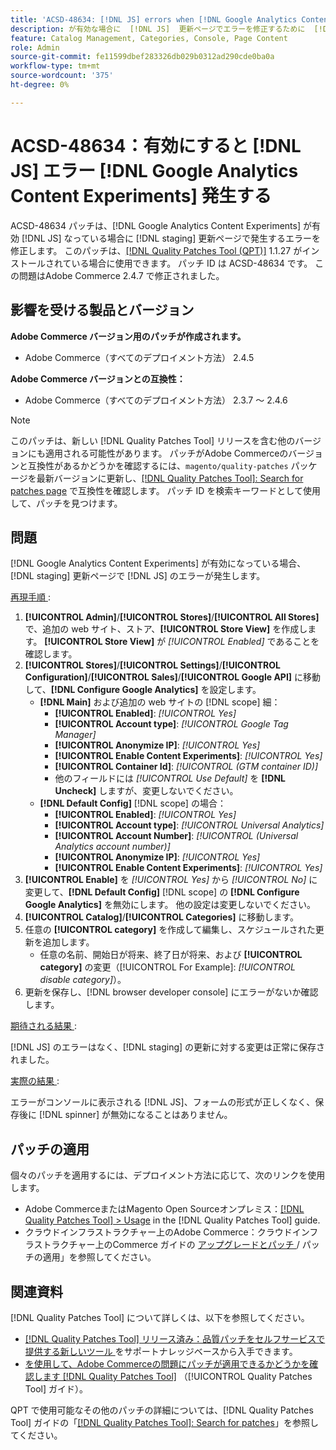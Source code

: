 ```yaml
---
title: 'ACSD-48634: [!DNL JS] errors when [!DNL Google Analytics Content Experiments] enabled'
description: が有効な場合に  [!DNL JS]  更新ページでエラーを修正するために  [!DNL staging] ACSD-48634 パッチ  [!DNL Google Analytics Content Experiments]  適用します。
feature: Catalog Management, Categories, Console, Page Content
role: Admin
source-git-commit: fe11599dbef283326db029b0312ad290cde0ba0a
workflow-type: tm+mt
source-wordcount: '375'
ht-degree: 0%

---
```


# ACSD-48634：有効にすると [!DNL JS] エラー [!DNL Google Analytics Content Experiments] 発生する

ACSD-48634 パッチは、[!DNL Google Analytics Content Experiments] が有効 [!DNL JS] なっている場合に [!DNL staging] 更新ページで発生するエラーを修正します。 このパッチは、[[!DNL Quality Patches Tool (QPT)]](https://experienceleague.adobe.com/en/docs/commerce-knowledge-base/kb/announcements/commerce-announcements/magento-quality-patches-released-new-tool-to-self-serve-quality-patches) 1.1.27 がインストールされている場合に使用できます。 パッチ ID は ACSD-48634 です。 この問題はAdobe Commerce 2.4.7 で修正されました。

## 影響を受ける製品とバージョン

**Adobe Commerce バージョン用のパッチが作成されます。**

* Adobe Commerce（すべてのデプロイメント方法） 2.4.5

**Adobe Commerce バージョンとの互換性：**

* Adobe Commerce（すべてのデプロイメント方法） 2.3.7 ～ 2.4.6

>[!NOTE]
>
>このパッチは、新しい [!DNL Quality Patches Tool] リリースを含む他のバージョンにも適用される可能性があります。 パッチがAdobe Commerceのバージョンと互換性があるかどうかを確認するには、`magento/quality-patches` パッケージを最新バージョンに更新し、[[!DNL Quality Patches Tool]: Search for patches page](https://experienceleague.adobe.com/tools/commerce-quality-patches/index.html) で互換性を確認します。 パッチ ID を検索キーワードとして使用して、パッチを見つけます。

## 問題

[!DNL Google Analytics Content Experiments] が有効になっている場合、[!DNL staging] 更新ページで [!DNL JS] のエラーが発生します。

<u> 再現手順 </u>:

1. **[!UICONTROL Admin]**/**[!UICONTROL Stores]**/**[!UICONTROL All Stores]** で、追加の web サイト、ストア、**[!UICONTROL Store View]** を作成します。 **[!UICONTROL Store View]** が *[!UICONTROL Enabled]* であることを確認します。
1. **[!UICONTROL Stores]**/**[!UICONTROL Settings]**/**[!UICONTROL Configuration]**/**[!UICONTROL Sales]**/**[!UICONTROL Google API]** に移動して、**[!DNL Configure Google Analytics]** を設定します。
   * **[!DNL Main]** および追加の web サイトの [!DNL scope] 細：
      * **[!UICONTROL Enabled]**: *[!UICONTROL Yes]*
      * **[!UICONTROL Account type]**: *[!UICONTROL Google Tag Manager]*
      * **[!UICONTROL Anonymize IP]**: *[!UICONTROL Yes]*
      * **[!UICONTROL Enable Content Experiments]**: *[!UICONTROL Yes]*
      * **[!UICONTROL Container Id]**: *[!UICONTROL (GTM container ID)]*
      * 他のフィールドには *[!UICONTROL Use Default]* を **[!DNL Uncheck]** しますが、変更しないでください。
   * **[!DNL Default Config]** [!DNL scope] の場合：
      * **[!UICONTROL Enabled]**: *[!UICONTROL Yes]*
      * **[!UICONTROL Account type]**: *[!UICONTROL Universal Analytics]*
      * **[!UICONTROL Account Number]**: *[!UICONTROL (Universal Analytics account number)]*
      * **[!UICONTROL Anonymize IP]**: *[!UICONTROL Yes]*
      * **[!UICONTROL Enable Content Experiments]**: *[!UICONTROL Yes]*
1. **[!UICONTROL Enable]** を *[!UICONTROL Yes]* から *[!UICONTROL No]* に変更して、**[!DNL Default Config]** [!DNL scope] の **[!DNL Configure Google Analytics]** を無効にします。 他の設定は変更しないでください。
1. **[!UICONTROL Catalog]**/**[!UICONTROL Categories]** に移動します。
1. 任意の **[!UICONTROL category]** を作成して編集し、スケジュールされた更新を追加します。
   * 任意の名前、開始日が将来、終了日が将来、および **[!UICONTROL category]** の変更（[!UICONTROL For Example]: *[!UICONTROL disable category]*）。
1. 更新を保存し、[!DNL browser developer console] にエラーがないか確認します。

<u> 期待される結果 </u>:

[!DNL JS] のエラーはなく、[!DNL staging] の更新に対する変更は正常に保存されました。

<u> 実際の結果 </u>:

エラーがコンソールに表示される [!DNL JS]、フォームの形式が正しくなく、保存後に [!DNL spinner] が無効になることはありません。

## パッチの適用

個々のパッチを適用するには、デプロイメント方法に応じて、次のリンクを使用します。

* Adobe CommerceまたはMagento Open Sourceオンプレミス：[[!DNL Quality Patches Tool] > Usage](/help/tools/quality-patches-tool/usage.md) in the [!DNL Quality Patches Tool] guide.
* クラウドインフラストラクチャー上のAdobe Commerce：クラウドインフラストラクチャー上のCommerce ガイドの [ アップグレードとパッチ ](https://experienceleague.adobe.com/docs/commerce-cloud-service/user-guide/develop/upgrade/apply-patches.html)/ パッチの適用」を参照してください。

## 関連資料

[!DNL Quality Patches Tool] について詳しくは、以下を参照してください。

* [[!DNL Quality Patches Tool]  リリース済み：品質パッチをセルフサービスで提供する新しいツール ](https://experienceleague.adobe.com/en/docs/commerce-knowledge-base/kb/announcements/commerce-announcements/magento-quality-patches-released-new-tool-to-self-serve-quality-patches) をサポートナレッジベースから入手できます。
* [ を使用して、Adobe Commerceの問題にパッチが適用できるかどうかを確認します  [!DNL Quality Patches Tool]](/help/tools/quality-patches-tool/patches-available-in-qpt/check-patch-for-magento-issue-with-magento-quality-patches.md) （[!UICONTROL Quality Patches Tool] ガイド）。


QPT で使用可能なその他のパッチの詳細については、[!DNL Quality Patches Tool] ガイドの「[[!DNL Quality Patches Tool]: Search for patches](https://experienceleague.adobe.com/tools/commerce-quality-patches/index.html)」を参照してください。
